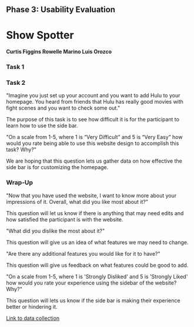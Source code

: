 ## Phase 3: Usability Evaluation

# Show Spotter

#### Curtis Figgins   Rowelle Marino   Luis Orozco


### Task 1

### Task 2
"Imagine you just set up your account and you want to add Hulu to your homepage. You heard from friends that Hulu has really good movies with fight scenes and you want to check some out."

The purpose of this task is to see how difficult it is for the participant to learn how to use the side bar. 

"On a scale from 1-5, where 1 is “Very Difficult” and 5 is “Very Easy” how  would you rate being able to use this website design to accomplish this task? Why?"

We are hoping that this question lets us gather data on how effective the side bar is for customizing the homepage.

### Wrap-Up
"Now that you have used the website, I want to know more about your impressions of it. Overall, what did you like most about it?"

This question will let us know if there is anything that may need edits and how satisfied the participant is with the website.  

"What did you dislike the most about it?"

This question will give us an idea of what features we may need to change.

"Are there any additional features you would like for it to have?"

This question will give us feedback on what features could be good to add. 

"On a scale from 1-5, where 1 is 'Strongly Disliked' and 5 is 'Strongly Liked' how  would you rate your experience using the sidebar of the website?  Why?"

This question will lets us know if the side bar is making their experience better or hindering it.

[Link to data collection](https://docs.google.com/spreadsheets/d/1NPHlq8AJrkLPIaopTqCFFZ1rRABsQXSCm-ZBkLn3VnE/edit?usp=sharing)
